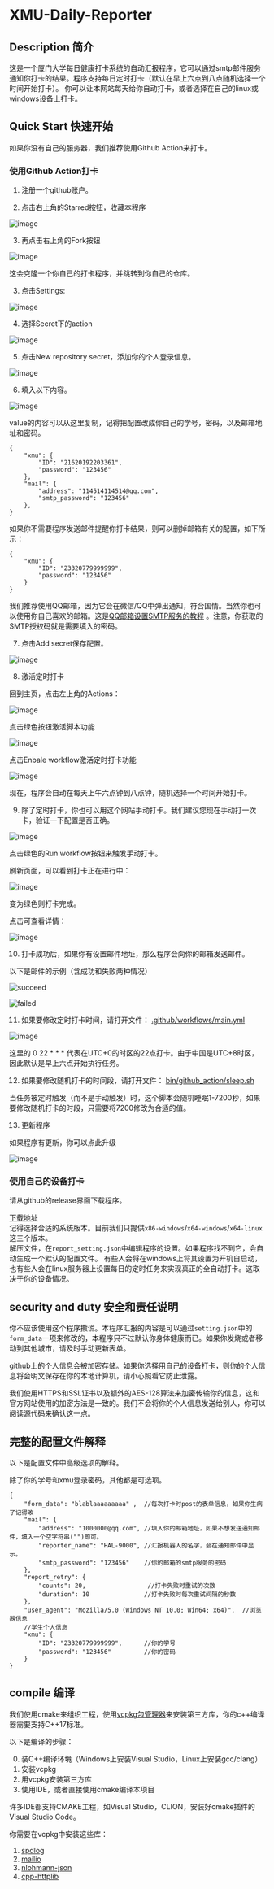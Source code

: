 # XMU-Daily-Reporter

## Description 简介

这是一个厦门大学每日健康打卡系统的自动汇报程序，它可以通过smtp邮件服务通知你打卡的结果。程序支持每日定时打卡（默认在早上六点到八点随机选择一个时间开始打卡）。
你可以让本网站每天给你自动打卡，或者选择在自己的linux或windows设备上打卡。    

## Quick Start 快速开始

如果你没有自己的服务器，我们推荐使用Github Action来打卡。

### 使用Github Action打卡

1. 注册一个github账户。

2. 点击右上角的Starred按钮，收藏本程序

![image](https://user-images.githubusercontent.com/51276909/156751454-4c7b1d17-bca7-4084-8d0e-fdbf3ea590c8.png)

3. 再点击右上角的Fork按钮

![image](https://user-images.githubusercontent.com/51276909/156751558-243c0417-db3e-4a46-a5a2-2c10afa36a7f.png)

这会克隆一个你自己的打卡程序，并跳转到你自己的仓库。

3. 点击Settings:

![image](https://user-images.githubusercontent.com/51276909/156022067-de25036b-99e7-4011-85e2-f66510a4301c.png)

4. 选择Secret下的action

![image](https://user-images.githubusercontent.com/51276909/156022503-4eb5f6ff-ddc3-4af4-bfa7-8fc8e0a18a27.png)


5. 点击New repository secret，添加你的个人登录信息。

![image](https://user-images.githubusercontent.com/51276909/156101931-ea607179-8bec-49ed-871b-f04c965e2b86.png)


6. 填入以下内容。

![image](https://user-images.githubusercontent.com/51276909/156102027-3766e951-8d9a-4b0d-bfc2-df1321d6ce59.png)


value的内容可以从这里复制，记得把配置改成你自己的学号，密码，以及邮箱地址和密码。

```jsonc
{
    "xmu": {
        "ID": "21620192203361",
        "password": "123456" 
    },
    "mail": {
        "address": "114514114514@qq.com",
        "smtp_password": "123456"
    },
}
```

如果你不需要程序发送邮件提醒你打卡结果，则可以删掉邮箱有关的配置，如下所示：

```jsonc
{
    "xmu": {
        "ID": "23320779999999",
        "password": "123456"
    }
}
```


我们推荐使用QQ邮箱，因为它会在微信/QQ中弹出通知，符合国情。当然你也可以使用你自己喜欢的邮箱。这是[QQ邮箱设置SMTP服务的教程](https://jingyan.baidu.com/article/6079ad0eb14aaa28fe86db5a.html) 。注意，你获取的SMTP授权码就是需要填入的密码。


7. 点击Add secret保存配置。

![image](https://user-images.githubusercontent.com/51276909/156102191-e5b24a05-7935-46bf-bc75-b09f3e82d059.png)

8. 激活定时打卡

回到主页，点击左上角的Actions：

![image](https://user-images.githubusercontent.com/51276909/156023756-2b7da67f-35f2-4050-9a79-87991e8b689d.png)

点击绿色按钮激活脚本功能

![image](https://user-images.githubusercontent.com/51276909/156103209-1bdb465e-3de6-4ff7-8c11-ecf182cf110a.png)

点击Enbale workflow激活定时打卡功能

![image](https://user-images.githubusercontent.com/51276909/156103315-13d053d0-02e6-4929-a215-9db9ed41ee57.png)

现在，程序会自动在每天上午六点钟到八点钟，随机选择一个时间开始打卡。
      

9. 除了定时打卡，你也可以用这个网站手动打卡。我们建议您现在手动打一次卡，验证一下配置是否正确。

![image](https://user-images.githubusercontent.com/51276909/156913850-d598b8b0-1023-4223-b9f7-e7964d069eb0.png)

点击绿色的Run workflow按钮来触发手动打卡。

刷新页面，可以看到打卡正在进行中：

![image](https://user-images.githubusercontent.com/51276909/156023994-204c03ed-4067-45b5-a4a1-b35409d0bba1.png)

变为绿色则打卡完成。

点击可查看详情：

![image](https://user-images.githubusercontent.com/51276909/156100629-951f7ee5-db38-48e6-bfa6-bfd6100062cc.png)

10. 打卡成功后，如果你有设置邮件地址，那么程序会向你的邮箱发送邮件。
          
以下是邮件的示例（含成功和失败两种情况）    

![succeed](https://user-images.githubusercontent.com/51276909/156104359-b2c6310c-23de-472e-894e-495b84d3db45.png)
   
![failed](https://user-images.githubusercontent.com/51276909/156104386-237671ae-4178-4261-a400-e28137c6e11a.png)

11. 如果要修改定时打卡时间，请打开文件： [.github/workflows/main.yml](.github/workflows/main.yml)

![image](https://user-images.githubusercontent.com/51276909/156103631-71d74364-5fa2-4207-b085-2de299ac680a.png)

这里的 0 22 * * * 代表在UTC+0的时区的22点打卡。由于中国是UTC+8时区，因此默认是早上六点开始执行任务。

12. 如果要修改随机打卡的时间段，请打开文件： [bin/github_action/sleep.sh](bin/github_action/sleep.sh)

当任务被定时触发（而不是手动触发）时，这个脚本会随机睡眠1-7200秒，如果要修改随机打卡的时段，只需要将7200修改为合适的值。

13. 更新程序

如果程序有更新，你可以点此升级

![image](https://user-images.githubusercontent.com/51276909/156751156-a1c9eb3f-1472-44fa-8cf7-12122ac8a8c3.png)


### 使用自己的设备打卡

请从github的release界面下载程序。   

[下载地址](https://github.com/poor-circle/XMU-Daily-Reporter/releases)     
记得选择合适的系统版本。目前我们只提供```x86-windows```/```x64-windows```/```x64-linux```这三个版本。  
解压文件，在```report_setting.json```中编辑程序的设置。如果程序找不到它，会自动生成一个默认的配置文件。 
有些人会将在windows上将其设置为开机自启动，也有些人会在linux服务器上设置每日的定时任务来实现真正的全自动打卡。这取决于你的设备情况。    
       
## security and duty 安全和责任说明

你不应该使用这个程序撒谎。本程序汇报的内容是可以通过```setting.json```中的```form_data```一项来修改的，本程序只不过默认你身体健康而已。如果你发烧或者移动到其他城市，请及时手动更新表单。      
       
github上的个人信息会被加密存储。如果你选择用自己的设备打卡，则你的个人信息将会明文保存在你的本地计算机，请小心照看它防止泄露。        

我们使用HTTPS和SSL证书以及额外的AES-128算法来加密传输你的信息，这和官方网站使用的加密方法是一致的。我们不会将你的个人信息发送给别人，你可以阅读源代码来确认这一点。           

## 完整的配置文件解释

以下是配置文件中高级选项的解释。

除了你的学号和xmu登录密码，其他都是可选项。

```jsonc
{
    "form_data": "blablaaaaaaaaa" ,  //每次打卡时post的表单信息，如果你生病了记得改
    "mail": {
        "address": "1000000@qq.com", //填入你的邮箱地址，如果不想发送通知邮件，填入一个空字符串("")即可。 
        "reporter_name": "HAL-9000", //汇报机器人的名字，会在通知邮件中显示。
        "smtp_password": "123456"    //你的邮箱的smtp服务的密码
    },
    "report_retry": {
        "counts": 20,                 //打卡失败时重试的次数
        "duration": 10               //打卡失败时每次重试间隔的秒数
    },
    "user_agent": "Mozilla/5.0 (Windows NT 10.0; Win64; x64)",  //浏览器信息
    //学生个人信息
    "xmu": {
        "ID": "23320779999999",      //你的学号
        "password": "123456"         //你的密码
    }
}
```

## compile 编译
  
我们使用cmake来组织工程，使用[vcpkg包管理器](https://github.com/microsoft/vcpkg/blob/master/README_zh_CN.md)来安装第三方库，你的c++编译器需要支持C++17标准。     

以下是编译的步骤：

0. 装C++编译环境（Windows上安装Visual Studio，Linux上安装gcc/clang）  
1. 安装vcpkg        
2. 用vcpkg安装第三方库          
3. 使用IDE，或者直接使用cmake编译本项目

许多IDE都支持CMAKE工程，如Visual Studio，CLION，安装好cmake插件的Visual Studio Code。

你需要在vcpkg中安装这些库：
1. [spdlog](https://github.com/gabime/spdlog)
2. [mailio](https://github.com/karastojko/mailio)
3. [nlohmann-json](https://github.com/nlohmann/json)
4. [cpp-httplib](https://github.com/yhirose/cpp-httplib)

